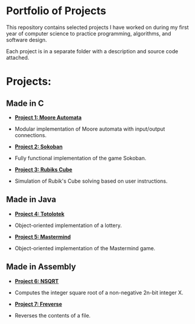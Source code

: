 # Portfolio of Projects

This repository contains selected projects I have worked on during my first year of computer science to practice programming, algorithms, and software design.  

Each project is in a separate folder with a description and source code attached.

# Projects:

## Made in C

- **[Project 1: Moore Automata](./mooreAutomata)**
- Modular implementation of Moore automata with input/output connections.

- **[Project 2: Sokoban](./sokoban)**
- Fully functional implementation of the game Sokoban.

- **[Project 3: Rubiks Cube](./rubiksCube)**
- Simulation of Rubik's Cube solving based on user instructions.

## Made in Java

- **[Project 4: Totolotek](./lotery)**
- Object-oriented implementation of a lottery.
  
- **[Project 5: Mastermind](./mastermind)**
- Object-oriented implementation of the Mastermind game.
  
## Made in Assembly

- **[Project 6: NSQRT](./nsqrt)**
- Computes the integer square root of a non-negative 2n-bit integer X.

- **[Project 7: Freverse](./freverse)**
- Reverses the contents of a file.
